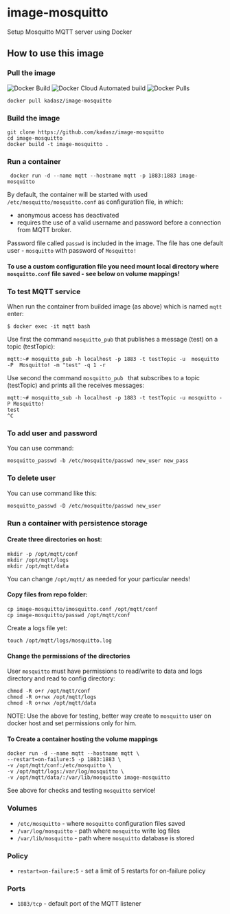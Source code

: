 image-mosquitto
================

Setup Mosquitto MQTT server using Docker

## How to use this image

### Pull the image

![Docker Build](https://img.shields.io/docker/cloud/build/kadasz/image-mosquitto.svg) ![Docker Cloud Automated build](https://img.shields.io/docker/cloud/automated/kadasz/image-mosquitto.svg) ![Docker Pulls](https://img.shields.io/docker/pulls/kadasz/image-mosquitto.svg)

```
docker pull kadasz/image-mosquitto
```

### Build the image

```
git clone https://github.com/kadasz/image-mosquitto
cd image-mosquitto
docker build -t image-mosquitto .
```

### Run a container

```
 docker run -d --name mqtt --hostname mqtt -p 1883:1883 image-mosquitto
```

By default, the container will be started with used `/etc/mosquitto/mosquitto.conf` as configuration file, in which:
- anonymous access has deactivated
- requires the use of a valid username and password before a connection from MQTT broker.

Password file called `passwd` is included in the image.
The file has one default  user - `mosquitto` with password of `Mosquitto!`

#### To use a custom configuration file you need mount local directory where `mosquitto.conf` file saved - see below on volume mappings!

### To test MQTT service

When run the container from builded image (as above) which is named  `mqtt` enter:

```
$ docker exec -it mqtt bash
```

Use first the command `mosquitto_pub` that publishes a message (test) on a topic (testTopic):

```
mqtt:~# mosquitto_pub -h localhost -p 1883 -t testTopic -u  mosquitto -P  Mosquitto! -m "test" -q 1 -r
```

Use second the command `mosquitto_pub ` that subscribes to a topic (testTopic) and prints all the receives messages:

```
mqtt:~# mosquitto_sub -h localhost -p 1883 -t testTopic -u mosquitto -P Mosquitto!
test
^C
```

### To add user and password

You can use command:

```mosquitto_passwd -b /etc/mosquitto/passwd new_user new_pass```

### To delete user

You can use command like this:

```mosquitto_passwd -D /etc/mosquitto/passwd new_user```

### Run a container with persistence storage

#### Create three directories on host:

```
mkdir -p /opt/mqtt/conf
mkdir /opt/mqtt/logs
mkdir /opt/mqtt/data
```

You can change `/opt/mqtt/` as needed for your particular needs!

#### Copy files from repo folder:

```
cp image-mosquitto/imosquitto.conf /opt/mqtt/conf
cp image-mosquitto/passwd /opt/mqtt/conf
```

Create a logs file yet:

```
touch /opt/mqtt/logs/mosquitto.log
```

#### Change the permissions of the directories

User `mosquitto` must have permissions to read/write to data and logs directory and read to config directory:

```
chmod -R o+r /opt/mqtt/conf
chmod -R o+rwx /opt/mqtt/logs
chmod -R o+rwx /opt/mqtt/data
```

NOTE: Use the above for testing, better way create to `mosquitto` user on docker host and set permissions only for him.

#### To Create a container hosting the volume mappings

```
docker run -d --name mqtt --hostname mqtt \
--restart=on-failure:5 -p 1883:1883 \
-v /opt/mqtt/conf:/etc/mosquitto \
-v /opt/mqtt/logs:/var/log/mosquitto \
-v /opt/mqtt/data/:/var/lib/mosquitto image-mosquitto
```

See above for checks and testing `mosquitto` service!

### Volumes

- `/etc/mosquitto` - where `mosquitto` configuration files saved 
- `/var/log/mosquitto` - path where `mosquitto` write log files
- `/var/lib/mosquitto` - path where `mosquitto` database is stored

### Policy
- `restart=on-failure:5` - set a limit of 5 restarts for on-failure policy

### Ports

- `1883/tcp` - default port of the MQTT listener
